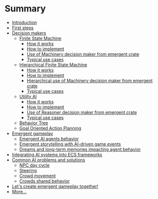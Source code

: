 # Summary

- [Introduction](./introduction.md)
- [First steps](./first_steps.md)
- [Decision makers](./decision_makers/introduction.md)
  - [Finite State Machine](./decision_makers/finite_state_machine/introduction.md)
    - [How it works](./decision_makers/finite_state_machine/explanation.md)
    - [How to implement](./decision_makers/finite_state_machine/implementation.md)
    - [Use of Machinery decision maker from emergent crate](./decision_makers/finite_state_machine/use_of_machinery.md)
    - [Typical use cases](./decision_makers/finite_state_machine/usecases.md)
  - [Hierarchical Finite State Machine](./decision_makers/hierarchical_finite_state_machine/introduction.md)
    - [How it works](./decision_makers/hierarchical_finite_state_machine/explanation.md)
    - [How to implement](./decision_makers/hierarchical_finite_state_machine/implementation.md)
    - [Hierarchical use of Machinery decision maker from emergent crate](./decision_makers/hierarchical_finite_state_machine/use_of_machinery.md)
    - [Typical use cases](./decision_makers/hierarchical_finite_state_machine/usecases.md)
  - [Utility AI](./decision_makers/utility_ai/introduction.md)
    - [How it works](./decision_makers/utility_ai/explanation.md)
    - [How to implement](./decision_makers/utility_ai/implementation.md)
    - [Use of Reasoner decision maker from emergent crate](./decision_makers/utility_ai/use_of_reasoner.md)
    - [Typical use cases](./decision_makers/utility_ai/usecases.md)
  - [Behavior Tree]()
  - [Goal Oriented Action Planning]()
- [Emergent gameplay]()
  - [Emergent AI agents behavior]()
  - [Emergent storytelling with AI-driven game events]()
  - [Dreams and long-term memories impacting agent behavior]()
- [Integrating AI systems into ECS frameworks]()
- [Common AI problems and solutions]()
  - [NPC day cycle]()
  - [Steering]()
  - [Crowd movement]()
  - [Crowds shared behavior]()
- [Let's create emergent gameplay together!]()
- [More...](./more.md)
